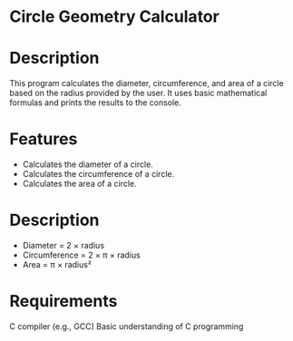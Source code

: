 # Circle Geometry Calculator

# **Description**
This program calculates the diameter, circumference, and area of a circle based on the radius provided by the user. It uses basic mathematical formulas and prints the results to the console.

# **Features**
* Calculates the diameter of a circle.
* Calculates the circumference of a circle.
* Calculates the area of a circle.

# **Description**
* Diameter = 2 × radius
* Circumference = 2 × π × radius
* Area = π × radius²

# **Requirements**
C compiler (e.g., GCC)
Basic understanding of C programming
